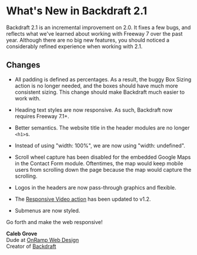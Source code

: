 # What's New in Backdraft 2.1

Backdraft 2.1 is an incremental improvement on 2.0. It fixes a few bugs, and reflects what we've learned about working with Freeway 7 over the past year. Although there are no big new features, you should noticed a considerably refined experience when working with 2.1.

## Changes

* All padding is defined as percentages. As a result, the buggy Box Sizing action is no longer needed, and the boxes should have much more consistent sizing. This change should make Backdraft much easier to work with.

* Heading text styles are now responsive. As such, Backdraft now requires Freeway 7.1+.

* Better semantics. The website title in the header modules are no longer `<h1>`s.

* Instead of using "width: 100%", we are now using "width: undefined".

* Scroll wheel capture has been disabled for the embedded Google Maps in the Contact Form module. Oftentimes, the map would keep mobile users from scrolling down the page because the map would capture the scrolling.

* Logos in the headers are now pass-through graphics and flexible.

* The [Responsive Video action](http://actionsforge.com/actions/responsive-video) has been updated to v1.2.

* Submenus are now styled.

Go forth and make the web responsive!

**Caleb Grove**  
Dude at [OnRamp Web Design](http://onrampwebdesign.com)  
Creator of [Backdraft](http://getbackdraft.com)
